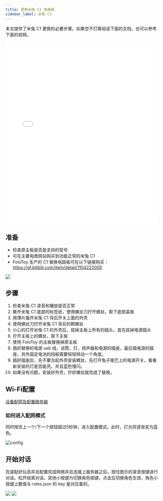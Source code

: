 ```yaml
---
title: 更换米兔 C1 电路板
sidebar_label: 米兔 C1
---
```


本文提供了米兔 C1 更换的必要步骤。如果您不打算阅读下面的文档，也可以参考下面的视频。

<iframe width="100%" height="600" src="//player.bilibili.com/player.html?aid=959871024&bvid=BV1Qp4y1T71J&cid=1303264940&p=1" scrolling="no" border="0" frameBorder="no" framespacing="0" allowfullscreen="true"> </iframe>


## 准备

- 检查原主板是否是支持的型号
- 可在主要电商网站购买到功能正常的米兔 C1
- FoloToy 生产的 C1 替换电路板可在以下链接购买：https://gf.bilibili.com/item/detail/1104222005

<img src="https://user-images.githubusercontent.com/1455685/281623396-41fd475c-39c8-44b1-b994-df8e5ae5dd0b.png" />

## 步骤

1. 检查米兔 C1 录音和播放是否正常
2. 撕开米兔 C1 底部的标签纸，使用螺丝刀拧开螺丝，取下底部盖板
3. 用薄片撬开米兔 C1 背后开关上面的外壳
4. 使用螺丝刀拧开米兔 C1 背后的颗螺丝
3. 小心的打开米兔 C1 的外壳后，拔掉主板上所有的插头，首先拔掉电源插头
4. 拧开主板上的螺丝，取下主板
5. 使用 FoloToy 的主板替换掉原主板
6. 插好替换的电源 usb 线，话筒，灯，扬声器和电源的插座，最后插电源的插座，另外固定电池的挡板需要轻轻转动一个角度。
7. 插好插座后，先不要合起外壳安装螺丝，先打开兔子尾巴上的电源开关，看看新安装的灯是否能亮，并且蓝色慢闪。
8. 如果没有问题，安装好外壳，拧好螺丝就完成了替换。

## Wi-Fi配置

[设备配网及配置服务器](../manual/wifi-connect.md)

### 如何进入配网模式

同时按住上一个/下一个按钮超过5秒钟，进入配置模式。此时，灯光将逐渐变为蓝色。

   ![config](https://user-images.githubusercontent.com/1455685/281622358-88c91980-212e-4d39-a54c-7575e788e843.jpg)
<!-- 
1. 打开玩具背面的开关以供电。蓝色闪烁的灯光表示玩具已进入配对模式。

2. 同时按住上一个/下一个按钮超过5秒钟，进入配置模式。此时，灯光将逐渐变为蓝色。

   ![config](https://user-images.githubusercontent.com/1455685/281622358-88c91980-212e-4d39-a54c-7575e788e843.jpg)

3. 连接到玩具的热点。

   打开您的手机或计算机，并选择“FoloToy-xxxx”无线网络。稍等片刻，您的手机或计算机将自动打开一个配置页面，在该页面中您可以设置要连接到哪个WiFi网络、服务器地址和端口号。

   **如果尚未设置自己的服务器，则需要提供服务器地址/端口，请参考 [Server Installation](installation/docker.md)。**

   :::caution
   如果没有弹出任何页面，也可以通过在浏览器中输入 http://192.168.4.1 来进行配置。
   :::

   * 进入配置模式：同时按住前面板上向前和向后按钮5秒钟；此时耳朵灯会闪烁蓝色。
   * 连接 FoloToy：使用手机或计算机搜索可用WiFi网络；找到名为"FoloToy-xxxx"（例如FoloToy-b8a2）的网络。
   * 打开配置页面：一旦连接到 FoloToy 的 WiFi 网络，将自动打开一个配置页面。
   * 主屏幕说明：主屏幕上有三个按钮 - "Configure WiFi"用于设置WiFi连接；"Info"用于查看硬件信息；"Exit"用于退出配置。请参考下面的图片。

   ![config](https://github.com/FoloToy/folotoy-tool/assets/1455685/3cf6d0ac-9504-40ec-94c1-54a09a990fd4) -->


## 开始对话

在装配好玩具并且配置完成网络并且连接上服务器之后，按住图示的录音按键进行对话，松开结束对话，其他小按键为切换角色按键，点击后切换角色生效，角色小按键上数值与 roles.json 的 key 是对应着的。

<img src="https://user-images.githubusercontent.com/1455685/281640312-8e8b57b6-9c77-440f-9e1c-0279ddc87588.jpg" />
<img src="https://user-images.githubusercontent.com/1455685/272765538-a9bcdf56-300a-4bae-a10f-ce7554a072fe.png" />